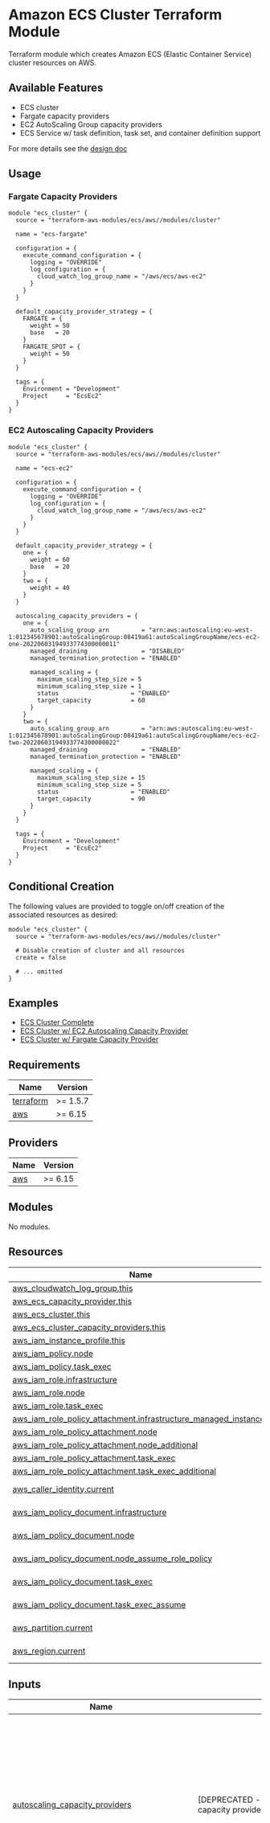 # Amazon ECS Cluster Terraform Module

Terraform module which creates Amazon ECS (Elastic Container Service) cluster resources on AWS.

## Available Features

- ECS cluster
- Fargate capacity providers
- EC2 AutoScaling Group capacity providers
- ECS Service w/ task definition, task set, and container definition support

For more details see the [design doc](https://github.com/terraform-aws-modules/terraform-aws-ecs/blob/master/docs/README.md)

## Usage

### Fargate Capacity Providers

```hcl
module "ecs_cluster" {
  source = "terraform-aws-modules/ecs/aws//modules/cluster"

  name = "ecs-fargate"

  configuration = {
    execute_command_configuration = {
      logging = "OVERRIDE"
      log_configuration = {
        cloud_watch_log_group_name = "/aws/ecs/aws-ec2"
      }
    }
  }

  default_capacity_provider_strategy = {
    FARGATE = {
      weight = 50
      base   = 20
    }
    FARGATE_SPOT = {
      weight = 50
    }
  }

  tags = {
    Environment = "Development"
    Project     = "EcsEc2"
  }
}
```

### EC2 Autoscaling Capacity Providers

```hcl
module "ecs_cluster" {
  source = "terraform-aws-modules/ecs/aws//modules/cluster"

  name = "ecs-ec2"

  configuration = {
    execute_command_configuration = {
      logging = "OVERRIDE"
      log_configuration = {
        cloud_watch_log_group_name = "/aws/ecs/aws-ec2"
      }
    }
  }

  default_capacity_provider_strategy = {
    one = {
      weight = 60
      base   = 20
    }
    two = {
      weight = 40
    }
  }

  autoscaling_capacity_providers = {
    one = {
      auto_scaling_group_arn         = "arn:aws:autoscaling:eu-west-1:012345678901:autoScalingGroup:08419a61:autoScalingGroupName/ecs-ec2-one-20220603194933774300000011"
      managed_draining               = "DISABLED"
      managed_termination_protection = "ENABLED"

      managed_scaling = {
        maximum_scaling_step_size = 5
        minimum_scaling_step_size = 1
        status                    = "ENABLED"
        target_capacity           = 60
      }
    }
    two = {
      auto_scaling_group_arn         = "arn:aws:autoscaling:eu-west-1:012345678901:autoScalingGroup:08419a61:autoScalingGroupName/ecs-ec2-two-20220603194933774300000022"
      managed_draining               = "ENABLED"
      managed_termination_protection = "ENABLED"

      managed_scaling = {
        maximum_scaling_step_size = 15
        minimum_scaling_step_size = 5
        status                    = "ENABLED"
        target_capacity           = 90
      }
    }
  }

  tags = {
    Environment = "Development"
    Project     = "EcsEc2"
  }
}
```

## Conditional Creation

The following values are provided to toggle on/off creation of the associated resources as desired:

```hcl
module "ecs_cluster" {
  source = "terraform-aws-modules/ecs/aws//modules/cluster"

  # Disable creation of cluster and all resources
  create = false

  # ... omitted
}
```

## Examples

- [ECS Cluster Complete](https://github.com/terraform-aws-modules/terraform-aws-ecs/tree/master/examples/complete)
- [ECS Cluster w/ EC2 Autoscaling Capacity Provider](https://github.com/terraform-aws-modules/terraform-aws-ecs/tree/master/examples/ec2-autoscaling)
- [ECS Cluster w/ Fargate Capacity Provider](https://github.com/terraform-aws-modules/terraform-aws-ecs/tree/master/examples/fargate)

<!-- BEGIN_TF_DOCS -->
## Requirements

| Name | Version |
|------|---------|
| <a name="requirement_terraform"></a> [terraform](#requirement\_terraform) | >= 1.5.7 |
| <a name="requirement_aws"></a> [aws](#requirement\_aws) | >= 6.15 |

## Providers

| Name | Version |
|------|---------|
| <a name="provider_aws"></a> [aws](#provider\_aws) | >= 6.15 |

## Modules

No modules.

## Resources

| Name | Type |
|------|------|
| [aws_cloudwatch_log_group.this](https://registry.terraform.io/providers/hashicorp/aws/latest/docs/resources/cloudwatch_log_group) | resource |
| [aws_ecs_capacity_provider.this](https://registry.terraform.io/providers/hashicorp/aws/latest/docs/resources/ecs_capacity_provider) | resource |
| [aws_ecs_cluster.this](https://registry.terraform.io/providers/hashicorp/aws/latest/docs/resources/ecs_cluster) | resource |
| [aws_ecs_cluster_capacity_providers.this](https://registry.terraform.io/providers/hashicorp/aws/latest/docs/resources/ecs_cluster_capacity_providers) | resource |
| [aws_iam_instance_profile.this](https://registry.terraform.io/providers/hashicorp/aws/latest/docs/resources/iam_instance_profile) | resource |
| [aws_iam_policy.node](https://registry.terraform.io/providers/hashicorp/aws/latest/docs/resources/iam_policy) | resource |
| [aws_iam_policy.task_exec](https://registry.terraform.io/providers/hashicorp/aws/latest/docs/resources/iam_policy) | resource |
| [aws_iam_role.infrastructure](https://registry.terraform.io/providers/hashicorp/aws/latest/docs/resources/iam_role) | resource |
| [aws_iam_role.node](https://registry.terraform.io/providers/hashicorp/aws/latest/docs/resources/iam_role) | resource |
| [aws_iam_role.task_exec](https://registry.terraform.io/providers/hashicorp/aws/latest/docs/resources/iam_role) | resource |
| [aws_iam_role_policy_attachment.infrastructure_managed_instances](https://registry.terraform.io/providers/hashicorp/aws/latest/docs/resources/iam_role_policy_attachment) | resource |
| [aws_iam_role_policy_attachment.node](https://registry.terraform.io/providers/hashicorp/aws/latest/docs/resources/iam_role_policy_attachment) | resource |
| [aws_iam_role_policy_attachment.node_additional](https://registry.terraform.io/providers/hashicorp/aws/latest/docs/resources/iam_role_policy_attachment) | resource |
| [aws_iam_role_policy_attachment.task_exec](https://registry.terraform.io/providers/hashicorp/aws/latest/docs/resources/iam_role_policy_attachment) | resource |
| [aws_iam_role_policy_attachment.task_exec_additional](https://registry.terraform.io/providers/hashicorp/aws/latest/docs/resources/iam_role_policy_attachment) | resource |
| [aws_caller_identity.current](https://registry.terraform.io/providers/hashicorp/aws/latest/docs/data-sources/caller_identity) | data source |
| [aws_iam_policy_document.infrastructure](https://registry.terraform.io/providers/hashicorp/aws/latest/docs/data-sources/iam_policy_document) | data source |
| [aws_iam_policy_document.node](https://registry.terraform.io/providers/hashicorp/aws/latest/docs/data-sources/iam_policy_document) | data source |
| [aws_iam_policy_document.node_assume_role_policy](https://registry.terraform.io/providers/hashicorp/aws/latest/docs/data-sources/iam_policy_document) | data source |
| [aws_iam_policy_document.task_exec](https://registry.terraform.io/providers/hashicorp/aws/latest/docs/data-sources/iam_policy_document) | data source |
| [aws_iam_policy_document.task_exec_assume](https://registry.terraform.io/providers/hashicorp/aws/latest/docs/data-sources/iam_policy_document) | data source |
| [aws_partition.current](https://registry.terraform.io/providers/hashicorp/aws/latest/docs/data-sources/partition) | data source |
| [aws_region.current](https://registry.terraform.io/providers/hashicorp/aws/latest/docs/data-sources/region) | data source |

## Inputs

| Name | Description | Type | Default | Required |
|------|-------------|------|---------|:--------:|
| <a name="input_autoscaling_capacity_providers"></a> [autoscaling\_capacity\_providers](#input\_autoscaling\_capacity\_providers) | [DEPRECATED - use `capacity_providers` instead] Map of autoscaling capacity provider definitions to create for the cluster | <pre>map(object({<br/>    auto_scaling_group_arn = string<br/>    managed_draining       = optional(string, "ENABLED")<br/>    managed_scaling = optional(object({<br/>      instance_warmup_period    = optional(number)<br/>      maximum_scaling_step_size = optional(number)<br/>      minimum_scaling_step_size = optional(number)<br/>      status                    = optional(string)<br/>      target_capacity           = optional(number)<br/>    }))<br/>    managed_termination_protection = optional(string)<br/>    name                           = optional(string) # Will fall back to use map key if not set<br/>    tags                           = optional(map(string), {})<br/>  }))</pre> | `null` | no |
| <a name="input_capacity_providers"></a> [capacity\_providers](#input\_capacity\_providers) | Map of capacity provider definitions to create for the cluster | <pre>map(object({<br/>    autoscaling_group_provider = optional(object({<br/>      auto_scaling_group_arn = string<br/>      managed_draining       = optional(string, "ENABLED")<br/>      managed_scaling = optional(object({<br/>        instance_warmup_period    = optional(number)<br/>        maximum_scaling_step_size = optional(number)<br/>        minimum_scaling_step_size = optional(number)<br/>        status                    = optional(string)<br/>        target_capacity           = optional(number)<br/>      }))<br/>      managed_termination_protection = optional(string)<br/>    }))<br/>    managed_instances_provider = optional(object({<br/>      infrastructure_role_arn = optional(string)<br/>      instance_launch_template = object({<br/>        ec2_instance_profile_arn = optional(string)<br/>        instance_requirements = optional(object({<br/>          accelerator_count = optional(object({<br/>            max = optional(number)<br/>            min = optional(number)<br/>          }))<br/>          accelerator_manufacturers = optional(list(string))<br/>          accelerator_names         = optional(list(string))<br/>          accelerator_total_memory_mib = optional(object({<br/>            max = optional(number)<br/>            min = optional(number)<br/>          }))<br/>          accelerator_types      = optional(list(string))<br/>          allowed_instance_types = optional(list(string))<br/>          bare_metal             = optional(string)<br/>          baseline_ebs_bandwidth_mbps = optional(object({<br/>            max = optional(number)<br/>            min = optional(number)<br/>          }))<br/>          burstable_performance                                   = optional(string)<br/>          cpu_manufacturers                                       = optional(list(string))<br/>          excluded_instance_types                                 = optional(list(string))<br/>          instance_generations                                    = optional(list(string))<br/>          local_storage                                           = optional(string)<br/>          local_storage_types                                     = optional(list(string))<br/>          max_spot_price_as_percentage_of_optimal_on_demand_price = optional(number)<br/>          memory_gib_per_vcpu = optional(object({<br/>            max = optional(number)<br/>            min = optional(number)<br/>          }))<br/>          memory_mib = optional(object({<br/>            max = optional(number)<br/>            min = optional(number)<br/>          }))<br/>          network_bandwidth_gbps = optional(object({<br/>            max = optional(number)<br/>            min = optional(number)<br/>          }))<br/>          network_interface_count = optional(object({<br/>            max = optional(number)<br/>            min = optional(number)<br/>          }))<br/>          on_demand_max_price_percentage_over_lowest_price = optional(number)<br/>          require_hibernate_support                        = optional(bool)<br/>          spot_max_price_percentage_over_lowest_price      = optional(number)<br/>          total_local_storage_gb = optional(object({<br/>            max = optional(number)<br/>            min = optional(number)<br/>          }))<br/>          vcpu_count = optional(object({<br/>            max = optional(number)<br/>            min = optional(number)<br/>          }))<br/>        }))<br/>        monitoring = optional(string)<br/>        network_configuration = optional(object({<br/>          security_groups = optional(list(string))<br/>          subnets         = list(string)<br/>        }))<br/>        storage_configuration = optional(object({<br/>          storage_size_gib = number<br/>        }))<br/>      })<br/>      propagate_tags = optional(string)<br/>    }))<br/>    name = optional(string) # Will fall back to use map key if not set<br/>    tags = optional(map(string), {})<br/>  }))</pre> | `null` | no |
| <a name="input_cloudwatch_log_group_class"></a> [cloudwatch\_log\_group\_class](#input\_cloudwatch\_log\_group\_class) | Specified the log class of the log group. Possible values are: `STANDARD` or `INFREQUENT_ACCESS` | `string` | `null` | no |
| <a name="input_cloudwatch_log_group_kms_key_id"></a> [cloudwatch\_log\_group\_kms\_key\_id](#input\_cloudwatch\_log\_group\_kms\_key\_id) | If a KMS Key ARN is set, this key will be used to encrypt the corresponding log group. Please be sure that the KMS Key has an appropriate key policy (https://docs.aws.amazon.com/AmazonCloudWatch/latest/logs/encrypt-log-data-kms.html) | `string` | `null` | no |
| <a name="input_cloudwatch_log_group_name"></a> [cloudwatch\_log\_group\_name](#input\_cloudwatch\_log\_group\_name) | Custom name of CloudWatch Log Group for ECS cluster | `string` | `null` | no |
| <a name="input_cloudwatch_log_group_retention_in_days"></a> [cloudwatch\_log\_group\_retention\_in\_days](#input\_cloudwatch\_log\_group\_retention\_in\_days) | Number of days to retain log events | `number` | `90` | no |
| <a name="input_cloudwatch_log_group_tags"></a> [cloudwatch\_log\_group\_tags](#input\_cloudwatch\_log\_group\_tags) | A map of additional tags to add to the log group created | `map(string)` | `{}` | no |
| <a name="input_configuration"></a> [configuration](#input\_configuration) | The execute command configuration for the cluster | <pre>object({<br/>    execute_command_configuration = optional(object({<br/>      kms_key_id = optional(string)<br/>      log_configuration = optional(object({<br/>        cloud_watch_encryption_enabled = optional(bool)<br/>        cloud_watch_log_group_name     = optional(string)<br/>        s3_bucket_encryption_enabled   = optional(bool)<br/>        s3_bucket_name                 = optional(string)<br/>        s3_kms_key_id                  = optional(string)<br/>        s3_key_prefix                  = optional(string)<br/>      }))<br/>      logging = optional(string, "OVERRIDE")<br/>    }))<br/>    managed_storage_configuration = optional(object({<br/>      fargate_ephemeral_storage_kms_key_id = optional(string)<br/>      kms_key_id                           = optional(string)<br/>    }))<br/>  })</pre> | <pre>{<br/>  "execute_command_configuration": {<br/>    "log_configuration": {<br/>      "cloud_watch_log_group_name": "placeholder"<br/>    }<br/>  }<br/>}</pre> | no |
| <a name="input_create"></a> [create](#input\_create) | Determines whether resources will be created (affects all resources) | `bool` | `true` | no |
| <a name="input_create_cloudwatch_log_group"></a> [create\_cloudwatch\_log\_group](#input\_create\_cloudwatch\_log\_group) | Determines whether a log group is created by this module for the cluster logs. If not, AWS will automatically create one if logging is enabled | `bool` | `true` | no |
| <a name="input_create_infrastructure_iam_role"></a> [create\_infrastructure\_iam\_role](#input\_create\_infrastructure\_iam\_role) | Determines whether the ECS infrastructure IAM role should be created | `bool` | `true` | no |
| <a name="input_create_node_iam_instance_profile"></a> [create\_node\_iam\_instance\_profile](#input\_create\_node\_iam\_instance\_profile) | Determines whether an IAM instance profile is created or to use an existing IAM instance profile | `bool` | `true` | no |
| <a name="input_create_task_exec_iam_role"></a> [create\_task\_exec\_iam\_role](#input\_create\_task\_exec\_iam\_role) | Determines whether the ECS task definition IAM role should be created | `bool` | `false` | no |
| <a name="input_create_task_exec_policy"></a> [create\_task\_exec\_policy](#input\_create\_task\_exec\_policy) | Determines whether the ECS task definition IAM policy should be created. This includes permissions included in AmazonECSTaskExecutionRolePolicy as well as access to secrets and SSM parameters | `bool` | `true` | no |
| <a name="input_default_capacity_provider_strategy"></a> [default\_capacity\_provider\_strategy](#input\_default\_capacity\_provider\_strategy) | Map of default capacity provider strategy definitions to use for the cluster | <pre>map(object({<br/>    base   = optional(number)<br/>    name   = optional(string) # Will fall back to use map key if not set<br/>    weight = optional(number)<br/>  }))</pre> | `{}` | no |
| <a name="input_infrastructure_iam_role_description"></a> [infrastructure\_iam\_role\_description](#input\_infrastructure\_iam\_role\_description) | Description of the role | `string` | `null` | no |
| <a name="input_infrastructure_iam_role_name"></a> [infrastructure\_iam\_role\_name](#input\_infrastructure\_iam\_role\_name) | Name to use on IAM role created | `string` | `null` | no |
| <a name="input_infrastructure_iam_role_path"></a> [infrastructure\_iam\_role\_path](#input\_infrastructure\_iam\_role\_path) | IAM role path | `string` | `null` | no |
| <a name="input_infrastructure_iam_role_permissions_boundary"></a> [infrastructure\_iam\_role\_permissions\_boundary](#input\_infrastructure\_iam\_role\_permissions\_boundary) | ARN of the policy that is used to set the permissions boundary for the IAM role | `string` | `null` | no |
| <a name="input_infrastructure_iam_role_tags"></a> [infrastructure\_iam\_role\_tags](#input\_infrastructure\_iam\_role\_tags) | A map of additional tags to add to the IAM role created | `map(string)` | `{}` | no |
| <a name="input_infrastructure_iam_role_use_name_prefix"></a> [infrastructure\_iam\_role\_use\_name\_prefix](#input\_infrastructure\_iam\_role\_use\_name\_prefix) | Determines whether the IAM role name (`iam_role_name`) is used as a prefix | `bool` | `true` | no |
| <a name="input_name"></a> [name](#input\_name) | Name of the cluster (up to 255 letters, numbers, hyphens, and underscores) | `string` | `""` | no |
| <a name="input_node_iam_role_additional_policies"></a> [node\_iam\_role\_additional\_policies](#input\_node\_iam\_role\_additional\_policies) | Additional policies to be added to the IAM role | `map(string)` | `{}` | no |
| <a name="input_node_iam_role_description"></a> [node\_iam\_role\_description](#input\_node\_iam\_role\_description) | Description of the role | `string` | `"ECS Managed Instances node IAM role"` | no |
| <a name="input_node_iam_role_name"></a> [node\_iam\_role\_name](#input\_node\_iam\_role\_name) | Name to use on IAM role/instance profile created | `string` | `null` | no |
| <a name="input_node_iam_role_override_policy_documents"></a> [node\_iam\_role\_override\_policy\_documents](#input\_node\_iam\_role\_override\_policy\_documents) | List of IAM policy documents that are merged together into the exported document. In merging, statements with non-blank `sid`s will override statements with the same `sid` | `list(string)` | `[]` | no |
| <a name="input_node_iam_role_path"></a> [node\_iam\_role\_path](#input\_node\_iam\_role\_path) | IAM role/instance profile path | `string` | `null` | no |
| <a name="input_node_iam_role_permissions_boundary"></a> [node\_iam\_role\_permissions\_boundary](#input\_node\_iam\_role\_permissions\_boundary) | ARN of the policy that is used to set the permissions boundary for the IAM role | `string` | `null` | no |
| <a name="input_node_iam_role_source_policy_documents"></a> [node\_iam\_role\_source\_policy\_documents](#input\_node\_iam\_role\_source\_policy\_documents) | List of IAM policy documents that are merged together into the exported document. Statements must have unique `sid`s | `list(string)` | `[]` | no |
| <a name="input_node_iam_role_statements"></a> [node\_iam\_role\_statements](#input\_node\_iam\_role\_statements) | A map of IAM policy [statements](https://registry.terraform.io/providers/hashicorp/aws/latest/docs/data-sources/iam_policy_document#statement) for custom permission usage | <pre>map(object({<br/>    sid           = optional(string)<br/>    actions       = optional(list(string))<br/>    not_actions   = optional(list(string))<br/>    effect        = optional(string, "Allow")<br/>    resources     = optional(list(string))<br/>    not_resources = optional(list(string))<br/>    principals = optional(list(object({<br/>      type        = string<br/>      identifiers = list(string)<br/>    })))<br/>    not_principals = optional(list(object({<br/>      type        = string<br/>      identifiers = list(string)<br/>    })))<br/>    condition = optional(list(object({<br/>      test     = string<br/>      variable = string<br/>      values   = list(string)<br/>    })))<br/>  }))</pre> | `null` | no |
| <a name="input_node_iam_role_tags"></a> [node\_iam\_role\_tags](#input\_node\_iam\_role\_tags) | A map of additional tags to add to the IAM role/instance profile created | `map(string)` | `{}` | no |
| <a name="input_node_iam_role_use_name_prefix"></a> [node\_iam\_role\_use\_name\_prefix](#input\_node\_iam\_role\_use\_name\_prefix) | Determines whether the IAM role/instance profile name (`node_iam_role_name`) is used as a prefix | `bool` | `true` | no |
| <a name="input_region"></a> [region](#input\_region) | Region where the resource(s) will be managed. Defaults to the Region set in the provider configuration | `string` | `null` | no |
| <a name="input_service_connect_defaults"></a> [service\_connect\_defaults](#input\_service\_connect\_defaults) | Configures a default Service Connect namespace | <pre>object({<br/>    namespace = string<br/>  })</pre> | `null` | no |
| <a name="input_setting"></a> [setting](#input\_setting) | List of configuration block(s) with cluster settings. For example, this can be used to enable CloudWatch Container Insights for a cluster | <pre>list(object({<br/>    name  = string<br/>    value = string<br/>  }))</pre> | <pre>[<br/>  {<br/>    "name": "containerInsights",<br/>    "value": "enabled"<br/>  }<br/>]</pre> | no |
| <a name="input_tags"></a> [tags](#input\_tags) | A map of tags to add to all resources | `map(string)` | `{}` | no |
| <a name="input_task_exec_iam_role_description"></a> [task\_exec\_iam\_role\_description](#input\_task\_exec\_iam\_role\_description) | Description of the role | `string` | `null` | no |
| <a name="input_task_exec_iam_role_name"></a> [task\_exec\_iam\_role\_name](#input\_task\_exec\_iam\_role\_name) | Name to use on IAM role created | `string` | `null` | no |
| <a name="input_task_exec_iam_role_path"></a> [task\_exec\_iam\_role\_path](#input\_task\_exec\_iam\_role\_path) | IAM role path | `string` | `null` | no |
| <a name="input_task_exec_iam_role_permissions_boundary"></a> [task\_exec\_iam\_role\_permissions\_boundary](#input\_task\_exec\_iam\_role\_permissions\_boundary) | ARN of the policy that is used to set the permissions boundary for the IAM role | `string` | `null` | no |
| <a name="input_task_exec_iam_role_policies"></a> [task\_exec\_iam\_role\_policies](#input\_task\_exec\_iam\_role\_policies) | Map of IAM role policy ARNs to attach to the IAM role | `map(string)` | `{}` | no |
| <a name="input_task_exec_iam_role_tags"></a> [task\_exec\_iam\_role\_tags](#input\_task\_exec\_iam\_role\_tags) | A map of additional tags to add to the IAM role created | `map(string)` | `{}` | no |
| <a name="input_task_exec_iam_role_use_name_prefix"></a> [task\_exec\_iam\_role\_use\_name\_prefix](#input\_task\_exec\_iam\_role\_use\_name\_prefix) | Determines whether the IAM role name (`task_exec_iam_role_name`) is used as a prefix | `bool` | `true` | no |
| <a name="input_task_exec_iam_statements"></a> [task\_exec\_iam\_statements](#input\_task\_exec\_iam\_statements) | A map of IAM policy [statements](https://registry.terraform.io/providers/hashicorp/aws/latest/docs/data-sources/iam_policy_document#statement) for custom permission usage | <pre>map(object({<br/>    sid           = optional(string)<br/>    actions       = optional(list(string))<br/>    not_actions   = optional(list(string))<br/>    effect        = optional(string, "Allow")<br/>    resources     = optional(list(string))<br/>    not_resources = optional(list(string))<br/>    principals = optional(list(object({<br/>      type        = string<br/>      identifiers = list(string)<br/>    })))<br/>    not_principals = optional(list(object({<br/>      type        = string<br/>      identifiers = list(string)<br/>    })))<br/>    condition = optional(list(object({<br/>      test     = string<br/>      variable = string<br/>      values   = list(string)<br/>    })))<br/>  }))</pre> | `null` | no |
| <a name="input_task_exec_secret_arns"></a> [task\_exec\_secret\_arns](#input\_task\_exec\_secret\_arns) | List of SecretsManager secret ARNs the task execution role will be permitted to get/read | `list(string)` | `[]` | no |
| <a name="input_task_exec_ssm_param_arns"></a> [task\_exec\_ssm\_param\_arns](#input\_task\_exec\_ssm\_param\_arns) | List of SSM parameter ARNs the task execution role will be permitted to get/read | `list(string)` | `[]` | no |

## Outputs

| Name | Description |
|------|-------------|
| <a name="output_arn"></a> [arn](#output\_arn) | ARN that identifies the cluster |
| <a name="output_autoscaling_capacity_providers"></a> [autoscaling\_capacity\_providers](#output\_autoscaling\_capacity\_providers) | Map of autoscaling capacity providers created and their attributes |
| <a name="output_cloudwatch_log_group_arn"></a> [cloudwatch\_log\_group\_arn](#output\_cloudwatch\_log\_group\_arn) | ARN of CloudWatch log group created |
| <a name="output_cloudwatch_log_group_name"></a> [cloudwatch\_log\_group\_name](#output\_cloudwatch\_log\_group\_name) | Name of CloudWatch log group created |
| <a name="output_cluster_capacity_providers"></a> [cluster\_capacity\_providers](#output\_cluster\_capacity\_providers) | Map of cluster capacity providers attributes |
| <a name="output_id"></a> [id](#output\_id) | ID that identifies the cluster |
| <a name="output_infrastructure_iam_role_arn"></a> [infrastructure\_iam\_role\_arn](#output\_infrastructure\_iam\_role\_arn) | The Amazon Resource Name (ARN) specifying the IAM role |
| <a name="output_infrastructure_iam_role_name"></a> [infrastructure\_iam\_role\_name](#output\_infrastructure\_iam\_role\_name) | IAM role name |
| <a name="output_infrastructure_iam_role_unique_id"></a> [infrastructure\_iam\_role\_unique\_id](#output\_infrastructure\_iam\_role\_unique\_id) | Stable and unique string identifying the IAM role |
| <a name="output_name"></a> [name](#output\_name) | Name that identifies the cluster |
| <a name="output_node_iam_instance_profile_arn"></a> [node\_iam\_instance\_profile\_arn](#output\_node\_iam\_instance\_profile\_arn) | ARN assigned by AWS to the instance profile |
| <a name="output_node_iam_instance_profile_id"></a> [node\_iam\_instance\_profile\_id](#output\_node\_iam\_instance\_profile\_id) | Instance profile's ID |
| <a name="output_node_iam_instance_profile_unique"></a> [node\_iam\_instance\_profile\_unique](#output\_node\_iam\_instance\_profile\_unique) | Stable and unique string identifying the IAM instance profile |
| <a name="output_node_iam_role_arn"></a> [node\_iam\_role\_arn](#output\_node\_iam\_role\_arn) | The Amazon Resource Name (ARN) specifying the IAM role |
| <a name="output_node_iam_role_name"></a> [node\_iam\_role\_name](#output\_node\_iam\_role\_name) | IAM role name |
| <a name="output_node_iam_role_unique_id"></a> [node\_iam\_role\_unique\_id](#output\_node\_iam\_role\_unique\_id) | Stable and unique string identifying the IAM role |
| <a name="output_task_exec_iam_role_arn"></a> [task\_exec\_iam\_role\_arn](#output\_task\_exec\_iam\_role\_arn) | The Amazon Resource Name (ARN) specifying the IAM role |
| <a name="output_task_exec_iam_role_name"></a> [task\_exec\_iam\_role\_name](#output\_task\_exec\_iam\_role\_name) | IAM role name |
| <a name="output_task_exec_iam_role_unique_id"></a> [task\_exec\_iam\_role\_unique\_id](#output\_task\_exec\_iam\_role\_unique\_id) | Stable and unique string identifying the IAM role |
<!-- END_TF_DOCS -->

## License

Apache-2.0 Licensed. See [LICENSE](https://github.com/terraform-aws-modules/terraform-aws-ecs/blob/master/LICENSE).
